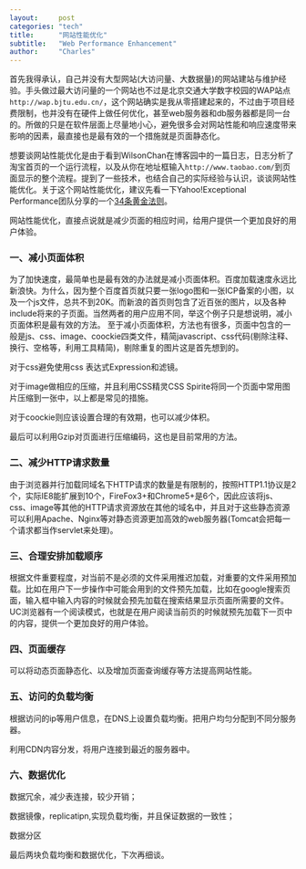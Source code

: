 ```yaml
---
layout:     post
categories: "tech"
title:      "网站性能优化"
subtitle:   "Web Performance Enhancement"
author:     "Charles"
---
```


首先我得承认，自己并没有大型网站(大访问量、大数据量)的网站建站与维护经验。手头做过最大访问量的一个网站也不过是北京交通大学数字校园的WAP站点`http://wap.bjtu.edu.cn/`，这个网站确实是我从零搭建起来的，不过由于项目经费限制，也并没有在硬件上做任何优化，甚至web服务器和db服务器都是同一台的。所做的只是在软件层面上尽量地小心，避免很多会对网站性能和响应速度带来影响的因素，最直接也是最有效的一个措施就是页面静态化。

想要谈网站性能优化是由于看到WilsonChan在博客园中的一篇日志，日志分析了淘宝首页的一个运行流程，以及从你在地址框输入`http://www.taobao.com/`到页面显示的整个流程。提到了一些技术，也结合自己的实际经验与认识，谈谈网站性能优化。关于这个网站性能优化，建议先看一下Yahoo!Exceptional Performance团队分享的一个[34条黄金法则](http://developer.yahoo.com/performance/rules.html)。

网站性能优化，直接点说就是减少页面的相应时间，给用户提供一个更加良好的用户体验。

### 一、减小页面体积
为了加快速度，最简单也是最有效的办法就是减小页面体积。百度加载速度永远比新浪快。为什么，因为整个百度首页就只要一张logo图和一张ICP备案的小图，以及一个js文件，总共不到20K。而新浪的首页则包含了近百张的图片，以及各种include将来的子页面。当然两者的用户应用不同，举这个例子只是想说明，减小页面体积是最有效的方法。
至于减小页面体积，方法也有很多，页面中包含的一般是js、css、image、coockie四类文件，精简javascript、css代码(剔除注释、换行、空格等，利用工具精简)，剔除重复的图片这是首先想到的。

 对于css避免使用css 表达式Expression和滤镜。

 对于image做相应的压缩，并且利用CSS精灵CSS Spirite将同一个页面中常用图片压缩到一张中，以上都是常见的措施。

 对于coockie则应该设置合理的有效期，也可以减少体积。

 最后可以利用Gzip对页面进行压缩编码，这也是目前常用的方法。

### 二、减少HTTP请求数量
由于浏览器并行加载同域名下HTTP请求的数量是有限制的，按照HTTP1.1协议是2个，实际IE8能扩展到10个，FireFox3+和Chrome5+是6个，因此应该将js、css、image等其他的HTTP请求资源放在其他的域名中，并且对于这些静态资源可以利用Apache、Nginx等对静态资源更加高效的web服务器(Tomcat会把每一个请求都当作servlet来处理)。

### 三、合理安排加载顺序
根据文件重要程度，对当前不是必须的文件采用推迟加载，对重要的文件采用预加载。比如在用户下一步操作中可能会用到的文件预先加载，比如在google搜索页面，输入框中输入内容的时候就会预先加载在搜索结果显示页面所需要的文件。UC浏览器有一个阅读模式，也就是在用户阅读当前页的时候就预先加载下一页中的内容，提供一个更加良好的用户体验。

### 四、页面缓存
可以将动态页面静态化、以及增加页面查询缓存等方法提高网站性能。

###  五、访问的负载均衡
根据访问的ip等用户信息，在DNS上设置负载均衡。把用户均匀分配到不同分服务器。

利用CDN内容分发，将用户连接到最近的服务器中。

###  六、数据优化
  数据冗余，减少表连接，较少开销；

  数据镜像，replicatipn,实现负载均衡，并且保证数据的一致性；

  数据分区

最后两块负载均衡和数据优化，下次再细谈。



